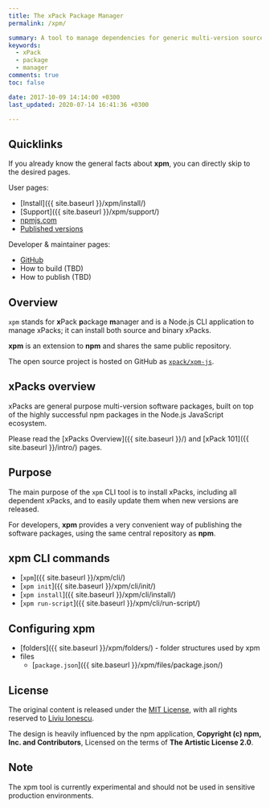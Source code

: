 ```yaml
---
title: The xPack Package Manager
permalink: /xpm/

summary: A tool to manage dependencies for generic multi-version source and binary packages, inspired by npm.
keywords:
  - xPack
  - package
  - manager
comments: true
toc: false

date: 2017-10-09 14:14:00 +0300
last_updated: 2020-07-14 16:41:36 +0300

---
```


## Quicklinks

If you already know the general facts about **xpm**, you can
directly skip to the desired pages.

User pages:

- [Install]({{ site.baseurl }}/xpm/install/)
- [Support]({{ site.baseurl }}/xpm/support/)
- [npmjs.com](https://www.npmjs.com/package/xpm)
- [Published versions](https://www.npmjs.com/package/xpm?activeTab=versions)

Developer & maintainer pages:

- [GitHub](https://github.com/xpack/xpm-js)
- How to build (TBD)
- How to publish (TBD)

## Overview

`xpm` stands for **x**Pack **p**ackage **m**anager and is a Node.js CLI
application to manage xPacks; it can install both source and binary xPacks.

**xpm** is an extension to **npm** and shares the same public repository.

The open source project is hosted on GitHub as
[`xpack/xpm-js`](https://github.com/xpack/xpm-js.git).

## xPacks overview

xPacks are general purpose multi-version software packages, built on top
of the highly successful npm packages in the Node.js JavaScript ecosystem.

Please read the [xPacks Overview]({{ site.baseurl }}/) and
[xPack 101]({{ site.baseurl }}/intro/) pages.

## Purpose

The main purpose of the `xpm` CLI tool is to install xPacks, including all
dependent xPacks, and to easily update them when new versions are released.

For developers, **xpm** provides a very convenient way of publishing the
software packages, using the same central repository as **npm**.

## xpm CLI commands

- [`xpm`]({{ site.baseurl }}/xpm/cli/)
- [`xpm init`]({{ site.baseurl }}/xpm/cli/init/)
- [`xpm install`]({{ site.baseurl }}/xpm/cli/install/)
- [`xpm run-script`]({{ site.baseurl }}/xpm/cli/run-script/)

## Configuring xpm

- [folders]({{ site.baseurl }}/xpm/folders/) - folder structures used by xpm
- files
  - [`package.json`]({{ site.baseurl }}/xpm/files/package.json/)

## License

The original content is released under the
[MIT License](https://opensource.org/licenses/MIT), with all rights reserved to
[Liviu Ionescu](https://github.com/ilg-ul).

The design is heavily influenced by the npm application,
**Copyright (c) npm, Inc. and Contributors**, Licensed on the terms of
**The Artistic License 2.0**.

## Note

The xpm tool is currently experimental and should not be used in
sensitive production environments.
